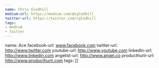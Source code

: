```yaml
---
name: Chris Gledhill
medium-url: https://medium.com/@cgledhill
twitter-url: https://twitter.com/cgledhill
tags:
- medium
- twitter
---
```

name: Ace
facebook-url: www.facebook.com
twitter-url: http://www.twitter.com
youtube-url: http://www.youtube.com
linkedin-url: http://www.linkedin.com
angelist-url: http://www.angel.co
producthunt-url: http://www.producthunt.com
tags: []
